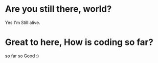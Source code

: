 # Are you still there, world?

 Yes I'm Still alive.

# Great to here, How is coding so far?

 so far so Good :)